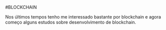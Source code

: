 #BLOCKCHAIN

Nos últimos tempos tenho me interessado bastante por blockchain e agora começo alguns estudos sobre desenvolvimento de blockchain.
